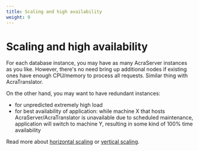 ```yaml
---
title: Scaling and high availability
weight: 9
---
```


# Scaling and high availability

For each database instance, you may have as many AcraServer instances as you like.
However, there's no need bring up additional nodes if existing ones have enough CPU/memory to process all requests.
Similar thing with AcraTranslator.

On the other hand, you may want to have redundant instances:
* for unpredicted extremely high load
* for best availability of application: while machine X that hosts AcraServer/AcraTranslator is unavailable
  due to scheduled maintenance, application will switch to machine Y, resulting in some kind of 100% time availability

Read more about [horizontal scaling](/acra/configuring-maintaining/optimizations/horizontal_scaling)
or [vertical scaling](/acra/configuring-maintaining/optimizations/vertical_scaling).
